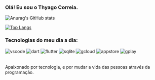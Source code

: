 ### Olá! Eu sou o Thyago Correia.

![Anurag's GitHub stats](https://github-readme-stats.vercel.app/api?username=thyagoasc&show_icons=true&theme=transparent)

[![Top Langs](https://github-readme-stats.vercel.app/api/top-langs/?username=thyagoasc&layout=compact)](https://github.com/thyagoasc/github-readme-stats)

### Tecnologias do meu dia a dia:
<div style="display: inlineblock">
  <img align="center" alt="vscode" src="https://img.shields.io/badge/Visual_Studio_Code-0078D4?style=for-the-badge&logo=visual%20studio%20code&logoColor=white"/>
  <img align="center" alt="dart" src="https://img.shields.io/badge/Dart-0175C2?style=for-the-badge&logo=dart&logoColor=white"/>
  <img align="center" alt="flutter" src="https://img.shields.io/badge/Flutter-02569B?style=for-the-badge&logo=flutter&logoColor=white"/>
  <img align="center" alt="sqlite" src="https://img.shields.io/badge/SQLite-07405E?style=for-the-badge&logo=sqlite&logoColor=white"/>
  <img align="center" alt="gcloud" src="https://img.shields.io/badge/Google_Cloud-4285F4?style=for-the-badge&logo=google-cloud&logoColor=white"/>
  <img align="center" alt="appstore" src="https://img.shields.io/badge/App_Store-0D96F6?style=for-the-badge&logo=app-store&logoColor=white"/>
  <img align="center" alt="gplay" src="https://img.shields.io/badge/Google_Play-414141?style=for-the-badge&logo=google-play&logoColor=white"/>
</div>
<br>
<br>
Apaixonado por tecnologia, e por mudar a vida das pessoas através da programação.
